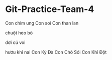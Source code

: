 # Git-Practice-Team-4
Con chim ung
Con soi 
Con than lan


chuột
heo
bò

dơi
cú
voi

hươu
khỉ
nai
Con Kỳ Đà 
Con Chó Sói
Con Khỉ Đột